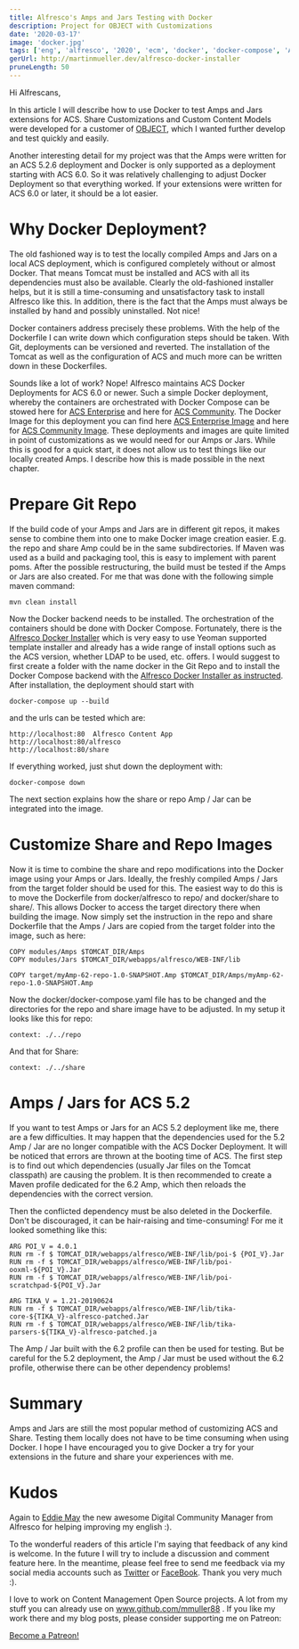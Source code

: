```yaml
---
title: Alfresco's Amps and Jars Testing with Docker
description: Project for OBJECT with Customizations
date: '2020-03-17'
image: 'docker.jpg'
tags: ['eng', 'alfresco', '2020', 'ecm', 'docker', 'docker-compose', 'Amp', 'Jar']
gerUrl: http://martinmueller.dev/alfresco-docker-installer
pruneLength: 50
---
```


Hi Alfrescans,

In this article I will describe how to use Docker to test Amps and Jars extensions for ACS. Share Customizations and Custom Content Models were developed for a customer of [OBJECT](https://www.object.ch), which I wanted further develop and test quickly and easily.

Another interesting detail for my project was that the Amps were written for an ACS 5.2.6 deployment and Docker is only supported as a deployment starting with ACS 6.0. So it was relatively challenging to adjust Docker Deployment so that everything worked. If your extensions were written for ACS 6.0 or later, it should be a lot easier.

# Why Docker Deployment?
The old fashioned way is to test the locally compiled Amps and Jars on a local ACS deployment, which is configured completely without or almost Docker. That means Tomcat must be installed and ACS with all its dependencies must also be available. Clearly the old-fashioned installer helps, but it is still a time-consuming and unsatisfactory task to install Alfresco like this. In addition, there is the fact that the Amps must always be installed by hand and possibly uninstalled. Not nice!

Docker containers address precisely these problems. With the help of the Dockerfile I can write down which configuration steps should be taken. With Git, deployments can be versioned and reverted. The installation of the Tomcat as well as the configuration of ACS and much more can be written down in these Dockerfiles.

Sounds like a lot of work? Nope! Alfresco maintains ACS Docker Deployments for ACS 6.0 or newer. Such a simple Docker deployment, whereby the containers are orchestrated with Docker Compose can be stowed here for [ACS Enterprise](https://github.com/Alfresco/acs-deployment/tree/master/docker-compose) and here for [ACS Community](https://github.com/Alfresco/acs-community-deployment/tree/master/docker-compose). The Docker Image for this deployment you can find here [ACS Enterprise Image](https://github.com/Alfresco/acs-packaging/tree/master/docker-alfresco) and here for [ACS Community Image](https://github.com/Alfresco/acs-community-packaging/tree/master/docker-alfresco). These deployments and images are quite limited in point of customizations as we would need for our Amps or Jars. While this is good for a quick start, it does not allow us to test things like our locally created Amps. I describe how this is made possible in the next chapter.

# Prepare Git Repo
If the build code of your Amps and Jars are in different git repos, it makes sense to combine them into one to make Docker image creation easier. E.g. the repo and share Amp could be in the same subdirectories. If Maven was used as a build and packaging tool, this is easy to implement with parent poms. After the possible restructuring, the build must be tested if the Amps or Jars are also created. For me that was done with the following simple maven command:

```
mvn clean install
```

Now the Docker backend needs to be installed. The orchestration of the containers should be done with Docker Compose. Fortunately, there is the [Alfresco Docker Installer](https://github.com/Alfresco/alfresco-docker-installer) which is very easy to use Yeoman supported template installer and already has a wide range of install options such as the ACS version, whether LDAP to be used, etc. offers. I would suggest to first create a folder with the name docker in the Git Repo and to install the Docker Compose backend with the [Alfresco Docker Installer as instructed](https://github.com/Alfresco/alfresco-docker-installer#installation). After installation, the deployment should start with
```´
docker-compose up --build
```
and the urls can be tested which are:

```
http://localhost:80  Alfresco Content App
http://localhost:80/alfresco 
http://localhost:80/share
```

If everything worked, just shut down the deployment with:
```
docker-compose down
```
The next section explains how the share or repo Amp / Jar can be integrated into the image.

# Customize Share and Repo Images
Now it is time to combine the share and repo modifications into the Docker image using your Amps or Jars. Ideally, the freshly compiled Amps / Jars from the target folder should be used for this. The easiest way to do this is to move the Dockerfile from docker/alfresco to repo/ and docker/share to share/. This allows Docker to access the target directory there when building the image. Now simply set the instruction in the repo and share Dockerfile that the Amps / Jars are copied from the target folder into the image, such as here:

```
COPY modules/Amps $TOMCAT_DIR/Amps
COPY modules/Jars $TOMCAT_DIR/webapps/alfresco/WEB-INF/lib

COPY target/myAmp-62-repo-1.0-SNAPSHOT.Amp $TOMCAT_DIR/Amps/myAmp-62-repo-1.0-SNAPSHOT.Amp
```

Now the docker/docker-compose.yaml file has to be changed and the directories for the repo and share image have to be adjusted. In my setup it looks like this for repo:

```
context: ./../repo
```

And that for Share:

```
context: ./../share
```

# Amps / Jars for ACS 5.2
If you want to test Amps or Jars for an ACS 5.2 deployment like me, there are a few difficulties. It may happen that the dependencies used for the 5.2 Amp / Jar are no longer compatible with the ACS Docker Deployment. It will be noticed that errors are thrown at the booting time of ACS. The first step is to find out which dependencies (usually Jar files on the Tomcat classpath) are causing the problem. It is then recommended to create a Maven profile dedicated for the 6.2 Amp, which then reloads the dependencies with the correct version.

Then the conflicted dependency must be also deleted in the Dockerfile. Don't be discouraged, it can be hair-raising and time-consuming! For me it looked something like this:
```
ARG POI_V = 4.0.1
RUN rm -f $ TOMCAT_DIR/webapps/alfresco/WEB-INF/lib/poi-$ {POI_V}.Jar
RUN rm -f $ TOMCAT_DIR/webapps/alfresco/WEB-INF/lib/poi-ooxml-${POI_V}.Jar
RUN rm -f $ TOMCAT_DIR/webapps/alfresco/WEB-INF/lib/poi-scratchpad-${POI_V}.Jar

ARG TIKA_V = 1.21-20190624
RUN rm -f $ TOMCAT_DIR/webapps/alfresco/WEB-INF/lib/tika-core-${TIKA_V}-alfresco-patched.Jar
RUN rm -f $ TOMCAT_DIR/webapps/alfresco/WEB-INF/lib/tika-parsers-${TIKA_V}-alfresco-patched.ja
```

The Amp / Jar built with the 6.2 profile can then be used for testing. But be careful for the 5.2 deployment, the Amp / Jar must be used without the 6.2 profile, otherwise there can be other dependency problems!

# Summary
Amps and Jars are still the most popular method of customizing ACS and Share. Testing them locally does not have to be time consuming when using Docker. I hope I have encouraged you to give Docker a try for your extensions in the future and share your experiences with me.

# Kudos

Again to [Eddie May](https://twitter.com/freshwebs) the new awesome Digital Community Manager from Alfresco for helping improving my english :).

To the wonderful readers of this article I'm saying that feedback of any kind is welcome. In the future I will try to include a discussion and comment feature here. In the meantime, please feel free to send me feedback via my social media accounts such as [Twitter](https://twitter.com/MartinMueller_) or [FaceBook](https://www.facebook.com/martin.muller.10485). Thank you very much :).

I love to work on Content Management Open Source projects. A lot from my stuff you can already use on www.github.com/mmuller88 . If you like my work there and my blog posts, please consider supporting me on Patreon:

<a href="https://www.patreon.com/bePatron?u=29010217" data-patreon-widget-type="become-patron-button">Become a Patreon!</a><script async src="https://c6.patreon.com/becomePatronButton.bundle.js"></script>